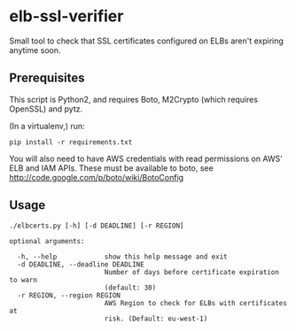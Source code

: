 elb-ssl-verifier
================

Small tool to check that SSL certificates configured on ELBs aren't expiring anytime soon.

Prerequisites
-------------

This script is Python2, and requires Boto, M2Crypto (which requires OpenSSL) and
pytz.

(In a virtualenv,) run:

    pip install -r requirements.txt

You will also need to have AWS credentials with read permissions on AWS' ELB and
IAM APIs. These must be available to boto, see
http://code.google.com/p/boto/wiki/BotoConfig

Usage
-----

    ./elbcerts.py [-h] [-d DEADLINE] [-r REGION]

    optional arguments:

      -h, --help            show this help message and exit
      -d DEADLINE, --deadline DEADLINE
                            Number of days before certificate expiration to warn 
                            (default: 30)
      -r REGION, --region REGION
                            AWS Region to check for ELBs with certificates at
                            risk. (Default: eu-west-1)
